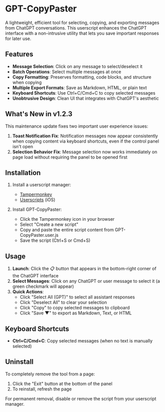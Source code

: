 # GPT-CopyPaster

A lightweight, efficient tool for selecting, copying, and exporting messages from ChatGPT conversations. This userscript enhances the ChatGPT interface with a non-intrusive utility that lets you save important responses for later use.

## Features

- **Message Selection**: Click on any message to select/deselect it
- **Batch Operations**: Select multiple messages at once
- **Copy Formatting**: Preserves formatting, code blocks, and structure when copying
- **Multiple Export Formats**: Save as Markdown, HTML, or plain text
- **Keyboard Shortcuts**: Use Ctrl+C/Cmd+C to copy selected messages
- **Unobtrusive Design**: Clean UI that integrates with ChatGPT's aesthetic

## What's New in v1.2.3

This maintenance update fixes two important user experience issues:

1. **Toast Notification Fix**: Notification messages now appear consistently when copying content via keyboard shortcuts, even if the control panel isn't open
2. **Selection Behavior Fix**: Message selection now works immediately on page load without requiring the panel to be opened first

## Installation

1. Install a userscript manager:
   - [Tampermonkey](https://www.tampermonkey.net/) 
   - [Userscripts](https://apps.apple.com/app/userscripts/id1463298887) (iOS)

2. Install GPT-CopyPaster:
   - Click the Tampermonkey icon in your browser
   - Select "Create a new script"
   - Copy and paste the entire script content from GPT-CopyPaster.user.js
   - Save the script (Ctrl+S or Cmd+S)

## Usage

1. **Launch**: Click the 📋 button that appears in the bottom-right corner of the ChatGPT interface
2. **Select Messages**: Click on any ChatGPT or user message to select it (a green checkmark will appear)
3. **Quick Actions**:
   - Click "Select All (GPT)" to select all assistant responses
   - Click "Deselect All" to clear your selection
   - Click "Copy" to copy selected messages to clipboard
   - Click "Save ▼" to export as Markdown, Text, or HTML


## Keyboard Shortcuts

- **Ctrl+C/Cmd+C**: Copy selected messages (when no text is manually selected)

## Uninstall

To completely remove the tool from a page:
1. Click the "Exit" button at the bottom of the panel
2. To reinstall, refresh the page

For permanent removal, disable or remove the script from your userscript manager.
